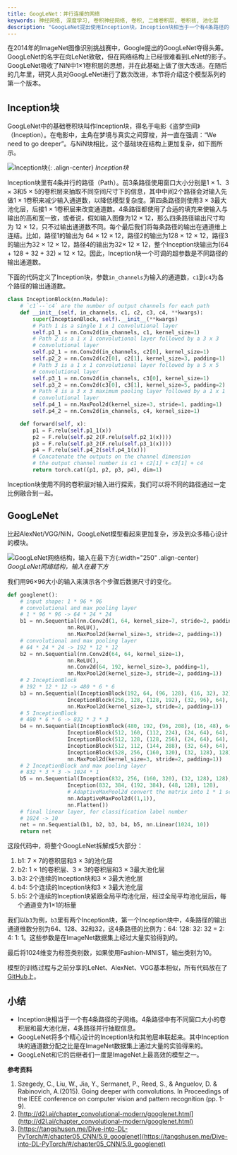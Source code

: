 ```yaml
---
title: GoogLeNet：并行连接的网络
keywords: 神经网络, 深度学习, 卷积神经网络, 卷积, 二维卷积层, 卷积核, 池化层
description: "GoogLeNet提出使用Inception块，Inception块相当于一个有4条路径的子网络。4条路径中有不同窗口大小的卷积层和最大池化层，4条路径并行抽取信息。"
---
```


在2014年的ImageNet图像识别挑战赛中，Google提出的GoogLeNet夺得头筹。GoogLeNet的名字在向LeNet致敬，但在网络结构上已经很难看到LeNet的影子。GoogLeNet吸收了NiN中1×1卷积层的思想，并在此基础上做了很大改进。在随后的几年里，研究人员对GoogLeNet进行了数次改进，本节将介绍这个模型系列的第一个版本。

## Inception块

GoogLeNet中的基础卷积块叫作Inception块，得名于电影《盗梦空间》（Inception）。在电影中，主角在梦境与真实之间穿梭，并一直在强调：“We need to go deeper”。与NiN块相比，这个基础块在结构上更加复杂，如下图所示。

![Inception块](http://aixingqiu-1258949597.cos.ap-beijing.myqcloud.com/2020-12-16-090602.png){: .align-center}
*Inception块*

Inception块里有4条并行的路径（Path）。前3条路径使用窗口大小分别是1 × 1、3 × 3和5 × 5的卷积层来抽取不同空间尺寸下的信息，其中中间2个路径会对输入先做1 × 1卷积来减少输入通道数，以降低模型复杂度。第四条路径则使用3 × 3最大池化层，后接1 × 1卷积层来改变通道数。4条路径都使用了合适的填充来使输入与输出的高和宽一致，或者说，假如输入图像为12 × 12，那么四条路径输出尺寸均为 12 × 12，只不过输出通道数不同。每个最后我们将每条路径的输出在通道维上连结。比如，路径1的输出为 64 × 12 × 12，路径2的输出为128 × 12 × 12，路径3的输出为32 × 12 × 12，路径4的输出为32× 12 × 12，整个Inception块输出为(64 + 128 + 32 + 32) × 12 × 12。因此，Inception块一个可调的超参数是不同路径的输出通道数。

下面的代码定义了Inception块，参数`in_channels`为输入的通道数，`c1`到`c4`为各个路径的输出通道数。

```python
class InceptionBlock(nn.Module):
    # `c1`--`c4` are the number of output channels for each path
    def __init__(self, in_channels, c1, c2, c3, c4, **kwargs):
        super(InceptionBlock, self).__init__(**kwargs)
        # Path 1 is a single 1 x 1 convolutional layer
        self.p1_1 = nn.Conv2d(in_channels, c1, kernel_size=1)
        # Path 2 is a 1 x 1 convolutional layer followed by a 3 x 3
        # convolutional layer
        self.p2_1 = nn.Conv2d(in_channels, c2[0], kernel_size=1)
        self.p2_2 = nn.Conv2d(c2[0], c2[1], kernel_size=3, padding=1)
        # Path 3 is a 1 x 1 convolutional layer followed by a 5 x 5
        # convolutional layer
        self.p3_1 = nn.Conv2d(in_channels, c3[0], kernel_size=1)
        self.p3_2 = nn.Conv2d(c3[0], c3[1], kernel_size=5, padding=2)
        # Path 4 is a 3 x 3 maximum pooling layer followed by a 1 x 1
        # convolutional layer
        self.p4_1 = nn.MaxPool2d(kernel_size=3, stride=1, padding=1)
        self.p4_2 = nn.Conv2d(in_channels, c4, kernel_size=1)

    def forward(self, x):
        p1 = F.relu(self.p1_1(x))
        p2 = F.relu(self.p2_2(F.relu(self.p2_1(x))))
        p3 = F.relu(self.p3_2(F.relu(self.p3_1(x))))
        p4 = F.relu(self.p4_2(self.p4_1(x)))
        # Concatenate the outputs on the channel dimension
        # the output channel number is c1 + c2[1] + c3[1] + c4
        return torch.cat((p1, p2, p3, p4), dim=1)
```

Inception块使用不同的卷积层对输入进行探索，我们可以将不同的路径通过一定比例融合到一起。

## GoogLeNet

比起AlexNet/VGG/NiN，GoogLeNet模型看起来更加复杂，涉及到众多精心设计的模块。

![GoogLeNet网络结构，输入在最下方](http://aixingqiu-1258949597.cos.ap-beijing.myqcloud.com/2020-12-16-090608.png){:width="250" .align-center}
*GoogLeNet网络结构，输入在最下方*

我们用96×96大小的输入来演示各个步骤后数据尺寸的变化。

```python
def googlenet():
    # input shape: 1 * 96 * 96
    # convolutional and max pooling layer 
    # 1 * 96 * 96 -> 64 * 24 * 24
    b1 = nn.Sequential(nn.Conv2d(1, 64, kernel_size=7, stride=2, padding=3),
                   nn.ReLU(),
                   nn.MaxPool2d(kernel_size=3, stride=2, padding=1))
    # convolutional and max pooling layer 
    # 64 * 24 * 24 -> 192 * 12 * 12
    b2 = nn.Sequential(nn.Conv2d(64, 64, kernel_size=1),
                   nn.ReLU(),
                   nn.Conv2d(64, 192, kernel_size=3, padding=1),
                   nn.MaxPool2d(kernel_size=3, stride=2, padding=1))
    # 2 InceptionBlock
    # 192 * 12 * 12 -> 480 * 6 * 6
    b3 = nn.Sequential(InceptionBlock(192, 64, (96, 128), (16, 32), 32),
                   InceptionBlock(256, 128, (128, 192), (32, 96), 64),
                   nn.MaxPool2d(kernel_size=3, stride=2, padding=1))
    # 5 InceptionBlock
    # 480 * 6 * 6 -> 832 * 3 * 3
    b4 = nn.Sequential(InceptionBlock(480, 192, (96, 208), (16, 48), 64),
                   InceptionBlock(512, 160, (112, 224), (24, 64), 64),
                   InceptionBlock(512, 128, (128, 256), (24, 64), 64),
                   InceptionBlock(512, 112, (144, 288), (32, 64), 64),
                   InceptionBlock(528, 256, (160, 320), (32, 128), 128),
                   nn.MaxPool2d(kernel_size=3, stride=2, padding=1))
    # 2 InceptionBlock and max pooling layer
    # 832 * 3 * 3 -> 1024 * 1
    b5 = nn.Sequential(Inception(832, 256, (160, 320), (32, 128), 128),
                   Inception(832, 384, (192, 384), (48, 128), 128),
                   # AdaptiveMaxPool2d convert the matrix into 1 * 1 scalar
                   nn.AdaptiveMaxPool2d((1,1)),
                   nn.Flatten())
    # final linear layer, for classification label number
    # 1024 -> 10
    net = nn.Sequential(b1, b2, b3, b4, b5, nn.Linear(1024, 10))
    return net
```

这段代码中，将整个GoogLeNet拆解成5大部分：

1. b1: 7 × 7的卷积层和3 × 3的池化层
2. b2: 1 × 1的卷积层、3 × 3的卷积层和3 × 3最大池化层
3. b3: 2个连续的Inception块和3 × 3最大池化层
4. b4: 5个连续的Inception块和3 × 3最大池化层
5. b5: 2个连续的Inception块紧跟全局平均池化层，经过全局平均池化层后，每个通道变为1×1的标量

我们以`b3`为例，`b3`里有两个Inception块，第一个Inception块中，4条路径的输出通道维数分别为64、128、32和32，这4条路径的比例为：64: 128: 32: 32 = 2: 4: 1: 1。这些参数是在ImageNet数据集上经过大量实验得到的。

最后将1024维变为标签类别数，如果使用Fashion-MNIST，输出类别为10。

模型的训练过程与之前分享的LeNet、AlexNet、VGG基本相似，所有代码放在了[GitHub](https://github.com/luweizheng/machine-learning-notes/blob/master/neural-network/cnn/pytorch/)上。

## 小结

* Inception块相当于一个有4条路径的子网络。4条路径中有不同窗口大小的卷积层和最大池化层，4条路径并行抽取信息。
* GoogLeNet将多个精心设计的Inception块和其他层串联起来。其中Inception块的通道数分配之比是在ImageNet数据集上通过大量的实验得来的。
* GoogLeNet和它的后继者们一度是ImageNet上最高效的模型之一。

**参考资料**

1. Szegedy, C., Liu, W., Jia, Y., Sermanet, P., Reed, S., & Anguelov, D. & Rabinovich, A.(2015). Going deeper with convolutions. In Proceedings of the IEEE conference on computer vision and pattern recognition (pp. 1-9).
2. [http://d2l.ai/chapter_convolutional-modern/googlenet.html](http://d2l.ai/chapter_convolutional-modern/googlenet.html)
3. [https://tangshusen.me/Dive-into-DL-PyTorch/#/chapter05_CNN/5.9_googlenet](https://tangshusen.me/Dive-into-DL-PyTorch/#/chapter05_CNN/5.9_googlenet)
